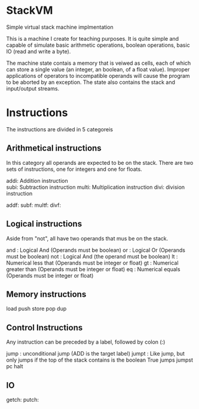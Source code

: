 # StackVM
Simple virtual stack machine implmentation

This is a machine I create for teaching purposes. It is quite simple and capable
of simulate basic arithmetic operations, boolean operations, basic IO (read and write a byte).

The machine state contais a memory that is veiwed as cells, each of which can store a single value (an integer, an boolean,
of a float value). Improper applications of operators to incompatible operands will cause the program to be aborted by an 
exception. The state also contains the stack and input/output streams. 

# Instructions

The instructions are divided in 5 categoreis

## Arithmetical instructions
In this category all operands are expected to be on the stack.
There are two sets of instructions, one for integers and one for floats. 

addi: Addition instruction  
subi: Subtraction instruction
multi: Multiplication instruction
divi: division instruction

addf:
subf:
multf:
divf:

## Logical instructions
Aside from "not", all have two operands that mus be on the stack. 

and : Logical And (Operands must be boolean)
or  : Logical Or (Operands must be boolean)
not : Logical And (the operand must be boolean)
lt : Numerical less that (Operands must be integer or float) 
gt : Numerical greater than (Operands must be integer or float)
eq : Numerical equals (Operands must be integer or float)

## Memory instructions
load
push
store
pop
dup

## Control Instructions
Any instruction can be preceded by a label, followed by colon (:) 

jump <ADD>: unconditional jump (ADD is the target label)
jumpt <ADD>: Like jump, but only jumps if the top of the stack contains is the boolean True
jumps
jumpst
pc
halt

## IO

getch:
putch:

